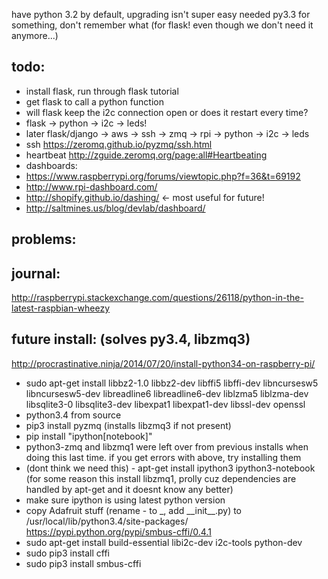 have python 3.2 by default, upgrading isn't super easy
needed py3.3 for something, don't remember what (for flask! even though we don't need it anymore...)

## todo:

- install flask, run through flask tutorial
- get flask to call a python function
- will flask keep the i2c connection open or does it restart every time?
- flask -> python -> i2c -> leds!
- later flask/django -> aws -> ssh -> zmq -> rpi -> python -> i2c -> leds
 - ssh https://zeromq.github.io/pyzmq/ssh.html
 - heartbeat http://zguide.zeromq.org/page:all#Heartbeating
 - dashboards:
  - https://www.raspberrypi.org/forums/viewtopic.php?f=36&t=69192
  - http://www.rpi-dashboard.com/
  - http://shopify.github.io/dashing/  <- most useful for future!
   - http://saltmines.us/blog/devlab/dashboard/

## problems:


## journal:

http://raspberrypi.stackexchange.com/questions/26118/python-in-the-latest-raspbian-wheezy

## future install: (solves py3.4, libzmq3)

http://procrastinative.ninja/2014/07/20/install-python34-on-raspberry-pi/
- sudo apt-get install libbz2-1.0 libbz2-dev libffi5 libffi-dev libncursesw5 libncursesw5-dev libreadline6 libreadline6-dev liblzma5 liblzma-dev libsqlite3-0 libsqlite3-dev libexpat1 libexpat1-dev libssl-dev openssl
- python3.4 from source
- pip3 install pyzmq (installs libzmq3 if not present)
- pip install "ipython[notebook]"
 - python3-zmq and libzmq1 were left over from previous installs when doing this last time. if you get errors with above, try installing them
- (dont think we need this) - apt-get install ipython3 ipython3-notebook (for some reason this install libzmq1, prolly cuz dependencies are handled by apt-get and it doesnt know any better)
- make sure ipython is using latest python version
- copy Adafruit stuff (rename - to \_, add \_\_init\_\_.py) to /usr/local/lib/python3.4/site-packages/
https://pypi.python.org/pypi/smbus-cffi/0.4.1
- sudo apt-get install build-essential libi2c-dev i2c-tools python-dev
- sudo pip3 install cffi
- sudo pip3 install smbus-cffi

